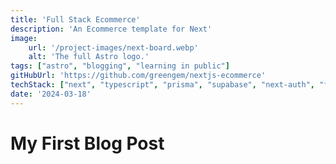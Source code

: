 ```yaml
---
title: 'Full Stack Ecommerce'
description: 'An Ecommerce template for Next'
image:
    url: '/project-images/next-board.webp'
    alt: 'The full Astro logo.'
tags: ["astro", "blogging", "learning in public"]
gitHubUrl: 'https://github.com/greengem/nextjs-ecommerce'
techStack: ["next", "typescript", "prisma", "supabase", "next-auth", "framer", "tailwind"]
date: '2024-03-18'
---
```

# My First Blog Post